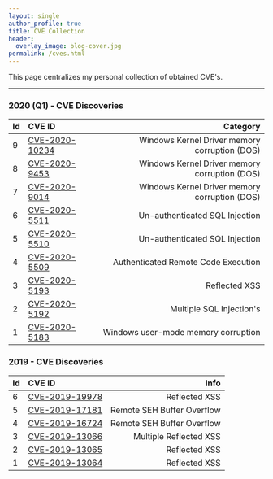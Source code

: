 ```yaml
---
layout: single
author_profile: true
title: CVE Collection
header:
  overlay_image: blog-cover.jpg
permalink: /cves.html
---
```


This page centralizes my personal collection of obtained CVE's.

----

### 2020 (Q1) - CVE Discoveries ###

| Id | CVE ID | Category  |
|:---|:--------|--------:|
| 9 | [CVE-2020-10234](https://cve.mitre.org/cgi-bin/cvename.cgi?name=CVE-2020-10234) | Windows Kernel Driver memory corruption (DOS)|
| 8 | [CVE-2020-9453](https://cve.mitre.org/cgi-bin/cvename.cgi?name=CVE-2020-9014) | Windows Kernel Driver memory corruption (DOS)|
| 7 | [CVE-2020-9014](https://cve.mitre.org/cgi-bin/cvename.cgi?name=CVE-2020-9014) | Windows Kernel Driver memory corruption (DOS)|
| 6 | [CVE-2020-5511](https://cve.mitre.org/cgi-bin/cvename.cgi?name=CVE-2020-5511) | Un-authenticated SQL Injection |
| 5 | [CVE-2020-5510](https://cve.mitre.org/cgi-bin/cvename.cgi?name=CVE-2020-5510) | Un-authenticated SQL Injection |
| 4 | [CVE-2020-5509](https://cve.mitre.org/cgi-bin/cvename.cgi?name=CVE-2020-5509) | Authenticated Remote Code Execution|
| 3 | [CVE-2020-5193](https://cve.mitre.org/cgi-bin/cvename.cgi?name=CVE-2020-5193) | Reflected XSS |
| 2 | [CVE-2020-5192](https://cve.mitre.org/cgi-bin/cvename.cgi?name=CVE-2020-5192) | Multiple SQL Injection's |
| 1 | [CVE-2020-5183](https://cve.mitre.org/cgi-bin/cvename.cgi?name=CVE-2020-5183) | Windows user-mode memory corruption |

### 2019 - CVE Discoveries ###

| Id | CVE ID | Info  |
|:---|:--------|--------:|
| 6 | [CVE-2019-19978](https://cve.mitre.org/cgi-bin/cvename.cgi?name=CVE-2019-19978) | Reflected XSS |
| 5 | [CVE-2019-17181](https://cve.mitre.org/cgi-bin/cvename.cgi?name=CVE-2019-17181) | Remote SEH Buffer Overflow |
| 4 | [CVE-2019-16724](https://cve.mitre.org/cgi-bin/cvename.cgi?name=CVE-2019-16724) | Remote SEH Buffer Overflow |
| 3 | [CVE-2019-13066](https://cve.mitre.org/cgi-bin/cvename.cgi?name=CVE-2019-13066) | Multiple Reflected XSS |
| 2 | [CVE-2019-13065](https://cve.mitre.org/cgi-bin/cvename.cgi?name=CVE-2019-13065) | Reflected XSS |
| 1 | [CVE-2019-13064](https://cve.mitre.org/cgi-bin/cvename.cgi?name=CVE-2019-13064) | Reflected XSS |
